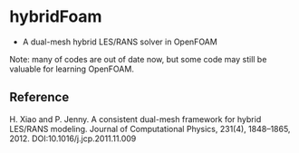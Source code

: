 # hybridFoam

* A dual-mesh hybrid LES/RANS solver in OpenFOAM

Note: many of codes are out of date now, but some code may still be valuable for learning OpenFOAM.

## Reference
H. Xiao and P. Jenny. A consistent dual-mesh framework for hybrid LES/RANS modeling. Journal of Computational Physics, 231(4), 1848–1865, 2012. DOI:10.1016/j.jcp.2011.11.009

